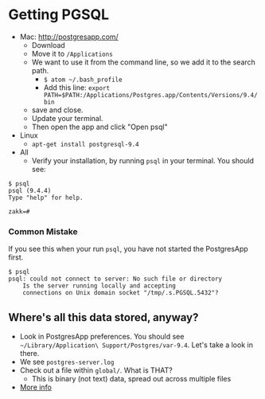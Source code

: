 # Getting PGSQL

- Mac: http://postgresapp.com/
  - Download
  - Move it to `/Applications`
  - We want to use it from the command line, so we add it to the search path.
    - `$ atom ~/.bash_profile`
    - Add this line:
   `export PATH=$PATH:/Applications/Postgres.app/Contents/Versions/9.4/bin`
   - save and close.
   - Update your terminal.
  - Then open the app and click "Open psql"
- Linux
  - `apt-get install postgresql-9.4`
- All
  - Verify your installation, by running `psql` in your terminal.  You should see:

```
$ psql
psql (9.4.4)
Type "help" for help.

zakk=#
```  

### Common Mistake

If you see this when your run `psql`, you have not started the PostgresApp first.

```
$ psql
psql: could not connect to server: No such file or directory
	Is the server running locally and accepting
	connections on Unix domain socket "/tmp/.s.PGSQL.5432"?
```

## Where's all this data stored, anyway?

- Look in PostgresApp preferences.  You should see `~/Library/Application\ Support/Postgres/var-9.4`.  Let's take a look in there.
- We see `postgres-server.log`
- Check out a file within `global/`. What is THAT?
  - This is binary (not text) data, spread out across multiple files
- [More info](http://www.postgresql.org/docs/9.0/static/storage-file-layout.html)

